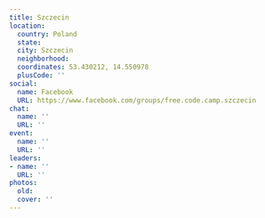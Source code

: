 ```yaml
---
title: Szczecin
location:
  country: Poland
  state: 
  city: Szczecin
  neighborhood: 
  coordinates: 53.430212, 14.550978
  plusCode: ''
social:
  name: Facebook
  URL: https://www.facebook.com/groups/free.code.camp.szczecin
chat:
  name: ''
  URL: ''
event:
  name: ''
  URL: ''
leaders:
- name: ''
  URL: ''
photos:
  old: 
  cover: ''
---
```

